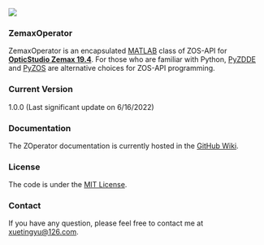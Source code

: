 ![](https://github.com/rainharp/ZOperator/blob/main/Doc/Logo.png)
### ZemaxOperator

ZemaxOperator is an encapsulated [MATLAB](https://www.mathworks.com/products/matlab.html) class of ZOS-API for **[OpticStudio Zemax 19.4](https://www.zemax.com/)**. For those who are familiar with Python,  [PyZDDE](https://github.com/xzos/PyZDDE) and [PyZOS](https://github.com/xzos/pyzos) are alternative choices for ZOS-API programming.

### Current Version
1.0.0 (Last significant update on 6/16/2022)

### Documentation
The ZOperator documentation is currently hosted in the [GitHub Wiki](https://github.com/rainharp/MZDDE/wiki).

### License
The code is under the [MIT License](http://opensource.org/licenses/MIT).

### Contact
If you have any question, please feel free to contact me at [xuetingyu@126.com](mailto:xuetingyu@126.com).

